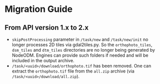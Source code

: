 # Migration Guide

## From API version 1.x to 2.x

 * `skipPostProcessing` parameter in `/task/new` and `/task/new/init` no longer processes 2D tiles via gdal2tiles.py. So the `orthophoto_tiles`, `dsm_tiles` and `dtm_tiles` directories are no longer being generated by NodeODM. Engines can provide such folders if needed and will be included in the output archive.
 * `/task/<uuid>/download/orthophoto.tif` has been removed. One can extract the `orthophoto.tif` file from the `all.zip` archive (via `/task/<uuid>/download/all.zip`).
